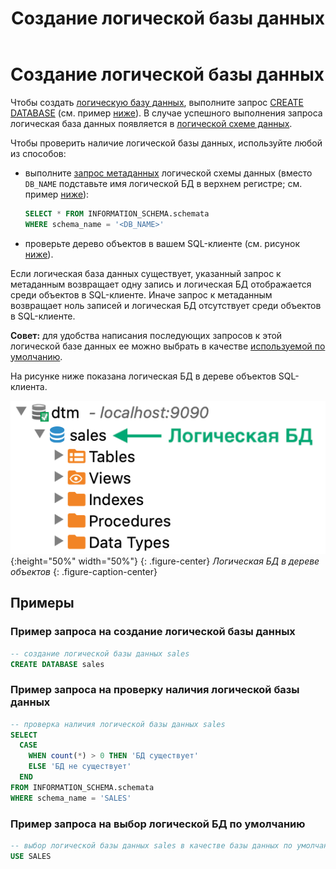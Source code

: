 ﻿---
layout: default
title: Создание логической базы данных
nav_order: 1
parent: Управление схемой данных
grand_parent: Работа с системой
has_children: false
---

# Создание логической базы данных

Чтобы создать [логическую базу данных](../../../Обзор_понятий_компонентов_и_связей/Основные_понятия/Логическая_база_данных/Логическая_база_данных.md), 
выполните запрос [CREATE DATABASE](../../../Справочная_информация/Запросы_SQLplus/CREATE_DATABASE/CREATE_DATABASE.md) 
(см. пример [ниже](#пример-запроса-на-создание-логической-базы-данных)). В случае успешного выполнения запроса 
логическая база данных появляется в [логической схеме данных](../../../Обзор_понятий_компонентов_и_связей/Основные_понятия/Логическая_схема_данных/Логическая_схема_данных.md).

Чтобы проверить наличие логической базы данных, используйте любой из способов:
*   выполните [запрос метаданных](../Запрос_метаданных_логической_схемы/Запрос_метаданных_логической_схемы.md) 
    логической схемы данных (вместо `DB_NAME` подставьте имя логической БД в верхнем регистре; см. пример [ниже](#пример-запроса-на-проверку-наличия-логической-базы-данных)):
    ```sql
    SELECT * FROM INFORMATION_SCHEMA.schemata
    WHERE schema_name = '<DB_NAME>'
    ```
*   проверьте дерево объектов в вашем SQL-клиенте (см. рисунок [ниже](#img_table_in_tree)).

Если логическая база данных существует, указанный запрос к метаданным возвращает одну запись и логическая БД 
отображается среди объектов в SQL-клиенте. Иначе запрос к метаданным возвращает ноль записей и логическая БД 
отсутствует среди объектов в SQL-клиенте.

**Совет:** для удобства написания последующих запросов к этой логической базе данных ее можно выбрать 
в качестве [используемой по умолчанию](../../Другие_функции/Определение_логической_БД_по_умолчанию/Определение_логической_БД_по_умолчанию.md).

На рисунке ниже показана логическая БД в дереве объектов SQL-клиента.

<a id="img_table_in_tree"></a>
![](Логическая_база_данных.png){:height="50%" width="50%"}
{: .figure-center}
*Логическая БД в дереве объектов*
{: .figure-caption-center}

## Примеры

### Пример запроса на создание логической базы данных

``` sql
-- создание логической базы данных sales
CREATE DATABASE sales
```

### Пример запроса на проверку наличия логической базы данных

``` sql
-- проверка наличия логической базы данных sales
SELECT
  CASE
    WHEN count(*) > 0 THEN 'БД существует'
    ELSE 'БД не существует'
  END
FROM INFORMATION_SCHEMA.schemata
WHERE schema_name = 'SALES'
```

### Пример запроса на выбор логической БД по умолчанию

``` sql
-- выбор логической базы данных sales в качестве базы данных по умолчанию
USE SALES
```
